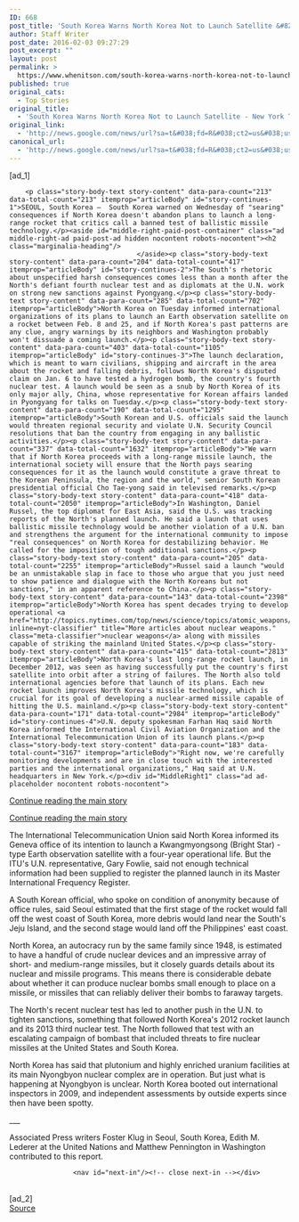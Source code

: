 ```yaml
---
ID: 668
post_title: 'South Korea Warns North Korea Not to Launch Satellite &#8211; New York Times'
author: Staff Writer
post_date: 2016-02-03 09:27:29
post_excerpt: ""
layout: post
permalink: >
  https://www.whenitson.com/south-korea-warns-north-korea-not-to-launch-satellite-new-york-times/
published: true
original_cats:
  - Top Stories
original_title:
  - 'South Korea Warns North Korea Not to Launch Satellite - New York Times'
original_link:
  - 'http://news.google.com/news/url?sa=t&#038;fd=R&#038;ct2=us&#038;usg=AFQjCNFuE00P0zrsCoWjfIxfDZy1PmdODw&#038;clid=c3a7d30bb8a4878e06b80cf16b898331&#038;cid=52779041041774&#038;ei=AMixVoj5OITOhAGkkoJ4&#038;url=http://www.nytimes.com/aponline/2016/02/03/world/asia/ap-as-north-korea-rocket-launch.html'
canonical_url:
  - 'http://news.google.com/news/url?sa=t&#038;fd=R&#038;ct2=us&#038;usg=AFQjCNFuE00P0zrsCoWjfIxfDZy1PmdODw&#038;clid=c3a7d30bb8a4878e06b80cf16b898331&#038;cid=52779041041774&#038;ei=AMixVoj5OITOhAGkkoJ4&#038;url=http://www.nytimes.com/aponline/2016/02/03/world/asia/ap-as-north-korea-rocket-launch.html'
---
```

 [ad_1]
<br><div id="story-body" readability="159.73408450704">

        
        
        

        

                
        <p class="story-body-text story-content" data-para-count="213" data-total-count="213" itemprop="articleBody" id="story-continues-1">SEOUL, South Korea —  South Korea warned on Wednesday of "searing" consequences if North Korea doesn't abandon plans to launch a long-range rocket that critics call a banned test of ballistic missile technology.</p><aside id="middle-right-paid-post-container" class="ad middle-right-ad paid-post-ad hidden nocontent robots-nocontent"><h2 class="marginalia-heading"/>
                                    </aside><p class="story-body-text story-content" data-para-count="204" data-total-count="417" itemprop="articleBody" id="story-continues-2">The South's rhetoric about unspecified harsh consequences comes less than a month after the North's defiant fourth nuclear test and as diplomats at the U.N. work on strong new sanctions against Pyongyang.</p><p class="story-body-text story-content" data-para-count="285" data-total-count="702" itemprop="articleBody">North Korea on Tuesday informed international organizations of its plans to launch an Earth observation satellite on a rocket between Feb. 8 and 25, and if North Korea's past patterns are any clue, angry warnings by its neighbors and Washington probably won't dissuade a coming launch.</p><p class="story-body-text story-content" data-para-count="403" data-total-count="1105" itemprop="articleBody" id="story-continues-3">The launch declaration, which is meant to warn civilians, shipping and aircraft in the area about the rocket and falling debris, follows North Korea's disputed claim on Jan. 6 to have tested a hydrogen bomb, the country's fourth nuclear test. A launch would be seen as a snub by North Korea of its only major ally, China, whose representative for Korean affairs landed in Pyongyang for talks on Tuesday.</p><p class="story-body-text story-content" data-para-count="190" data-total-count="1295" itemprop="articleBody">South Korean and U.S. officials said the launch would threaten regional security and violate U.N. Security Council resolutions that ban the country from engaging in any ballistic activities.</p><p class="story-body-text story-content" data-para-count="337" data-total-count="1632" itemprop="articleBody">"We warn that if North Korea proceeds with a long-range missile launch, the international society will ensure that the North pays searing consequences for it as the launch would constitute a grave threat to the Korean Peninsula, the region and the world," senior South Korean presidential official Cho Tae-yong said in televised remarks.</p><p class="story-body-text story-content" data-para-count="418" data-total-count="2050" itemprop="articleBody">In Washington, Daniel Russel, the top diplomat for East Asia, said the U.S. was tracking reports of the North's planned launch. He said a launch that uses ballistic missile technology would be another violation of a U.N. ban and strengthens the argument for the international community to impose "real consequences" on North Korea for destabilizing behavior. He called for the imposition of tough additional sanctions.</p><p class="story-body-text story-content" data-para-count="205" data-total-count="2255" itemprop="articleBody">Russel said a launch "would be an unmistakable slap in face to those who argue that you just need to show patience and dialogue with the North Koreans but not sanctions," in an apparent reference to China.</p><p class="story-body-text story-content" data-para-count="143" data-total-count="2398" itemprop="articleBody">North Korea has spent decades trying to develop operational <a href="http://topics.nytimes.com/top/news/science/topics/atomic_weapons/index.html?inline=nyt-classifier" title="More articles about nuclear weapons." class="meta-classifier">nuclear weapons</a> along with missiles capable of striking the mainland United States.</p><p class="story-body-text story-content" data-para-count="415" data-total-count="2813" itemprop="articleBody">North Korea's last long-range rocket launch, in December 2012, was seen as having successfully put the country's first satellite into orbit after a string of failures. The North also told international agencies before that launch of its plans. Each new rocket launch improves North Korea's missile technology, which is crucial for its goal of developing a nuclear-armed missile capable of hitting the U.S. mainland.</p><p class="story-body-text story-content" data-para-count="171" data-total-count="2984" itemprop="articleBody" id="story-continues-4">U.N. deputy spokesman Farhan Haq said North Korea informed the International Civil Aviation Organization and the International Telecommunication Union of its launch plans.</p><p class="story-body-text story-content" data-para-count="183" data-total-count="3167" itemprop="articleBody">"Right now, we're carefully monitoring developments and are in close touch with the interested parties and the international organizations," Haq said at U.N. headquarters in New York.</p><div id="MiddleRight1" class="ad ad-placeholder nocontent robots-nocontent">
<a class="visually-hidden skip-to-text-link" href="#story-continues-5">Continue reading the main story</a>
</div>
    	<div id="MiddleRightN" class="ad text-ad middle-right-ad nocontent robots-nocontent">
<a class="visually-hidden skip-to-text-link" href="#story-continues-5">Continue reading the main story</a>
</div><p class="story-body-text story-content" data-para-count="395" data-total-count="3562" itemprop="articleBody" id="story-continues-5">The International Telecommunication Union said North Korea informed its Geneva office of its intention to launch a Kwangmyongsong (Bright Star) -type Earth observation satellite with a four-year operational life. But the ITU's U.N. representative, Gary Fowlie, said not enough technical information had been supplied to register the planned launch in its Master International Frequency Register.</p><p class="story-body-text story-content" data-para-count="305" data-total-count="3867" itemprop="articleBody" id="story-continues-6">A South Korean official, who spoke on condition of anonymity because of office rules, said Seoul estimated that the first stage of the rocket would fall off the west coast of South Korea, more debris would land near the South's Jeju Island, and the second stage would land off the Philippines' east coast.</p><p class="story-body-text story-content" data-para-count="436" data-total-count="4303" itemprop="articleBody">North Korea, an autocracy run by the same family since 1948, is estimated to have a handful of crude nuclear devices and an impressive array of short- and medium-range missiles, but it closely guards details about its nuclear and missile programs. This means there is considerable debate about whether it can produce nuclear bombs small enough to place on a missile, or missiles that can reliably deliver their bombs to faraway targets.</p><p class="story-body-text story-content" data-para-count="332" data-total-count="4635" itemprop="articleBody">The North's recent nuclear test has led to another push in the U.N. to tighten sanctions, something that followed North Korea's 2012 rocket launch and its 2013 third nuclear test. The North followed that test with an escalating campaign of bombast that included threats to fire nuclear missiles at the United States and South Korea.</p><p class="story-body-text story-content" data-para-count="315" data-total-count="4950" itemprop="articleBody">North Korea has said that plutonium and highly enriched uranium facilities at its main Nyongbyon nuclear complex are in operation. But just what is happening at Nyongbyon is unclear. North Korea booted out international inspectors in 2009, and independent assessments by outside experts since then have been spotty.</p><p class="story-body-text story-content" data-para-count="3" data-total-count="4953" itemprop="articleBody">___</p><p class="story-body-text story-content" data-para-count="163" data-total-count="5116" itemprop="articleBody">Associated Press writers Foster Klug in Seoul, South Korea, Edith M. Lederer at the United Nations and Matthew Pennington in Washington contributed to this report.</p>
        
                                                
        
                    <nav id="next-in"/><!-- close next-in --></div>
<br>[ad_2]
<br><a href="http://news.google.com/news/url?sa=t&#038;fd=R&#038;ct2=us&#038;usg=AFQjCNFuE00P0zrsCoWjfIxfDZy1PmdODw&#038;clid=c3a7d30bb8a4878e06b80cf16b898331&#038;cid=52779041041774&#038;ei=AMixVoj5OITOhAGkkoJ4&#038;url=http://www.nytimes.com/aponline/2016/02/03/world/asia/ap-as-north-korea-rocket-launch.html">Source </a>